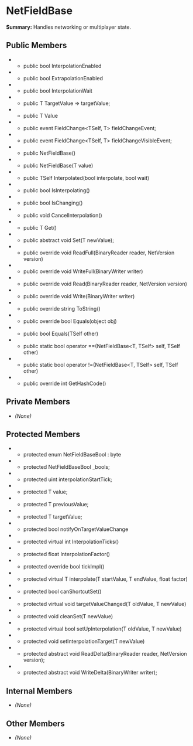 # NetFieldBase

**Summary:** Handles networking or multiplayer state.

## Public Members
- - public bool InterpolationEnabled
- - public bool ExtrapolationEnabled
- - public bool InterpolationWait
- - public T TargetValue => targetValue;
- - public T Value
- - public event FieldChange<TSelf, T> fieldChangeEvent;
- - public event FieldChange<TSelf, T> fieldChangeVisibleEvent;
- - public NetFieldBase()
- - public NetFieldBase(T value)
- - public TSelf Interpolated(bool interpolate, bool wait)
- - public bool IsInterpolating()
- - public bool IsChanging()
- - public void CancelInterpolation()
- - public T Get()
- - public abstract void Set(T newValue);
- - public override void ReadFull(BinaryReader reader, NetVersion version)
- - public override void WriteFull(BinaryWriter writer)
- - public override void Read(BinaryReader reader, NetVersion version)
- - public override void Write(BinaryWriter writer)
- - public override string ToString()
- - public override bool Equals(object obj)
- - public bool Equals(TSelf other)
- - public static bool operator ==(NetFieldBase<T, TSelf> self, TSelf other)
- - public static bool operator !=(NetFieldBase<T, TSelf> self, TSelf other)
- - public override int GetHashCode()

## Private Members
- *(None)*

## Protected Members
- - protected enum NetFieldBaseBool : byte
- - protected NetFieldBaseBool _bools;
- - protected uint interpolationStartTick;
- - protected T value;
- - protected T previousValue;
- - protected T targetValue;
- - protected bool notifyOnTargetValueChange
- - protected virtual int InterpolationTicks()
- - protected float InterpolationFactor()
- - protected override bool tickImpl()
- - protected virtual T interpolate(T startValue, T endValue, float factor)
- - protected bool canShortcutSet()
- - protected virtual void targetValueChanged(T oldValue, T newValue)
- - protected void cleanSet(T newValue)
- - protected virtual bool setUpInterpolation(T oldValue, T newValue)
- - protected void setInterpolationTarget(T newValue)
- - protected abstract void ReadDelta(BinaryReader reader, NetVersion version);
- - protected abstract void WriteDelta(BinaryWriter writer);

## Internal Members
- *(None)*

## Other Members
- *(None)*
